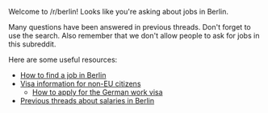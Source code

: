 Welcome to /r/berlin! Looks like you're asking about jobs in Berlin.

Many questions have been answered in previous threads. Don't forget to use the search. Also remember that we don't allow people to ask for jobs in this subreddit.

Here are some useful resources:

* [How to find a job in Berlin](https://allaboutberlin.com/guides/find-a-job-in-berlin)
* [Visa information for non-EU citizens](https://www.make-it-in-germany.com/en/)
    * [How to apply for the German work visa](https://allaboutberlin.com/guides/german-work-visa)
* [Previous threads about salaries in Berlin](https://www.reddit.com/r/berlin/search?q=salaries&restrict_sr=1)
